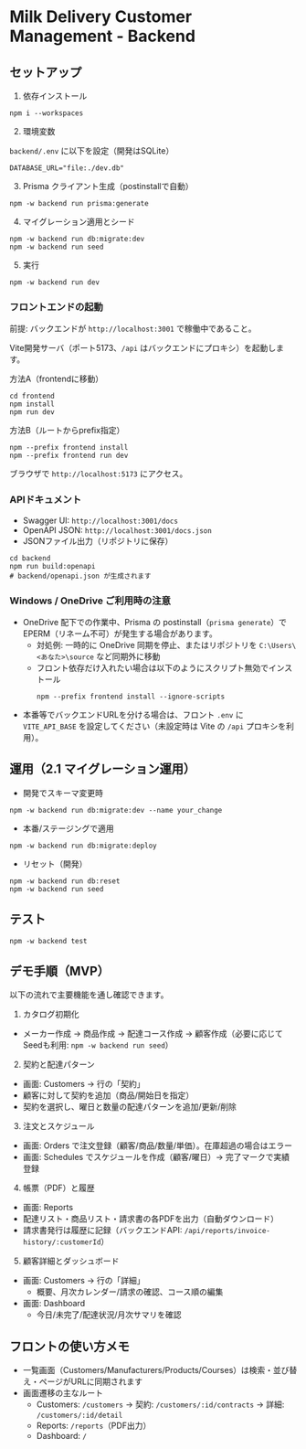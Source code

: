# Milk Delivery Customer Management - Backend

## セットアップ

1) 依存インストール

```
npm i --workspaces
```

2) 環境変数

`backend/.env` に以下を設定（開発はSQLite）

```
DATABASE_URL="file:./dev.db"
```

3) Prisma クライアント生成（postinstallで自動）

```
npm -w backend run prisma:generate
```

4) マイグレーション適用とシード

```
npm -w backend run db:migrate:dev
npm -w backend run seed
```

5) 実行

```
npm -w backend run dev
```

### フロントエンドの起動

前提: バックエンドが `http://localhost:3001` で稼働中であること。

Vite開発サーバ（ポート5173、`/api` はバックエンドにプロキシ）を起動します。

方法A（frontendに移動）
```
cd frontend
npm install
npm run dev
```

方法B（ルートからprefix指定）
```
npm --prefix frontend install
npm --prefix frontend run dev
```

ブラウザで `http://localhost:5173` にアクセス。

### APIドキュメント

- Swagger UI: `http://localhost:3001/docs`
- OpenAPI JSON: `http://localhost:3001/docs.json`
- JSONファイル出力（リポジトリに保存）
```
cd backend
npm run build:openapi
# backend/openapi.json が生成されます
```

### Windows / OneDrive ご利用時の注意

- OneDrive 配下での作業中、Prisma の postinstall（`prisma generate`）で EPERM（リネーム不可）が発生する場合があります。
  - 対処例: 一時的に OneDrive 同期を停止、またはリポジトリを `C:\Users\<あなた>\source` など同期外に移動
  - フロント依存だけ入れたい場合は以下のようにスクリプト無効でインストール
    ```
    npm --prefix frontend install --ignore-scripts
    ```
- 本番等でバックエンドURLを分ける場合は、フロント `.env` に `VITE_API_BASE` を設定してください（未設定時は Vite の `/api` プロキシを利用）。

## 運用（2.1 マイグレーション運用）

- 開発でスキーマ変更時

```
npm -w backend run db:migrate:dev --name your_change
```

- 本番/ステージングで適用

```
npm -w backend run db:migrate:deploy
```

- リセット（開発）

```
npm -w backend run db:reset
npm -w backend run seed
```

## テスト

```
npm -w backend test
```

## デモ手順（MVP）

以下の流れで主要機能を通し確認できます。

1) カタログ初期化
- メーカー作成 → 商品作成 → 配達コース作成 → 顧客作成（必要に応じてSeedも利用: `npm -w backend run seed`）

2) 契約と配達パターン
- 画面: Customers → 行の「契約」
- 顧客に対して契約を追加（商品/開始日を指定）
- 契約を選択し、曜日と数量の配達パターンを追加/更新/削除

3) 注文とスケジュール
- 画面: Orders で注文登録（顧客/商品/数量/単価）。在庫超過の場合はエラー
- 画面: Schedules でスケジュールを作成（顧客/曜日）→ 完了マークで実績登録

4) 帳票（PDF）と履歴
- 画面: Reports
- 配達リスト・商品リスト・請求書の各PDFを出力（自動ダウンロード）
- 請求書発行は履歴に記録（バックエンドAPI: `/api/reports/invoice-history/:customerId`）

5) 顧客詳細とダッシュボード
- 画面: Customers → 行の「詳細」
  - 概要、月次カレンダー/請求の確認、コース順の編集
- 画面: Dashboard
  - 今日/未完了/配達状況/月次サマリを確認

## フロントの使い方メモ

- 一覧画面（Customers/Manufacturers/Products/Courses）は検索・並び替え・ページがURLに同期されます
- 画面遷移の主なルート
  - Customers: `/customers` → 契約: `/customers/:id/contracts` → 詳細: `/customers/:id/detail`
  - Reports: `/reports`（PDF出力）
  - Dashboard: `/`


